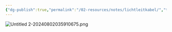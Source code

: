 ```yaml
---
{"dg-publish":true,"permalink":"/02-resources/notes/lichtleitkabel/","tags":["netzwerk/kabel"],"noteIcon":"","updated":"2025-09-05T10:12:30.000+02:00"}
---
```


![Untitled 2-20240802035910675.png](/img/user/02%20-%20RESOURCES/Files/IMG/Untitled%202-20240802035910675.png)